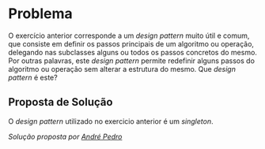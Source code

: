# Problema

O exercício anterior corresponde a um _design pattern_ muito útil e comum,
que consiste em definir os passos principais de um algoritmo ou operação,
delegando nas subclasses alguns ou todos os passos concretos do mesmo. Por
outras palavras, este _design pattern_ permite redefinir alguns passos do
algoritmo ou operação sem alterar a estrutura do mesmo. Que _design pattern_
é este?

## Proposta de Solução

O _design pattern_ utilizado no exercicio anterior é um _singleton_.

*Solução proposta por [André Pedro](https://github.com/andre-pedro)*
